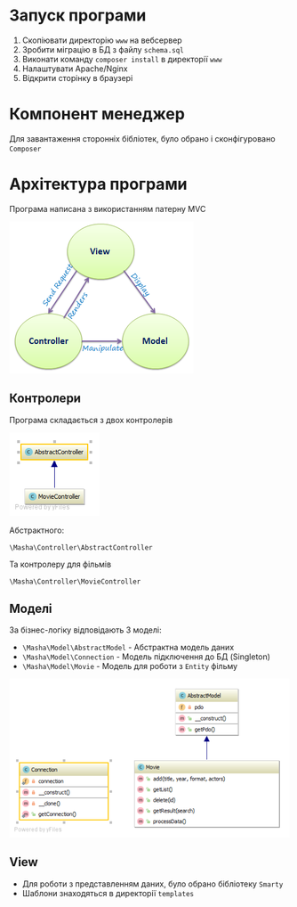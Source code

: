# Запуск програми

1. Скопіювати директорію `www` на вебсервер
2. Зробити міграцію в БД з файлу `schema.sql`
3. Виконати команду `composer install` в директорії `www`
4. Налаштувати Apache/Nginx
5. Відкрити сторінку в браузері

# Компонент менеджер

Для завантаження сторонніх бібліотек, було обрано і сконфігуровано `Composer`

# Архітектура програми

Програма написана з використанням патерну MVC

![MVC](diagrams/mvc-architecture.png)

## Контролери

Програма складається з двох контролерів

![Контролери](diagrams/controller.png)

Абстрактного:
```
\Masha\Controller\AbstractController
```

Та контролеру для фільмів
```
\Masha\Controller\MovieController
```

## Моделі

За бізнес-логіку відповідають 3 моделі:

* `\Masha\Model\AbstractModel` - Абстрактна модель даних
* `\Masha\Model\Connection` - Модель підключення до БД (Singleton)
* `\Masha\Model\Movie` - Модель для роботи з `Entity` фільму

![Фільм](diagrams/model.png)

## View

* Для роботи з представленням даних, було обрано бібліотеку `Smarty`
* Шаблони знаходяться в директорії `templates`


